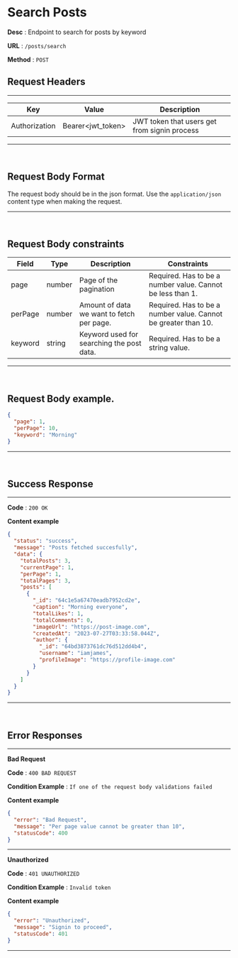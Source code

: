 # Search Posts

**Desc** : Endpoint to search for posts by keyword

**URL** : `/posts/search`

**Method** : `POST`

## **Request Headers**

---

| Key           | Value             | Description                                  |
| ------------- | ----------------- | -------------------------------------------- |
| Authorization | Bearer<jwt_token> | JWT token that users get from signin process |

---

<br/>

## **Request Body Format**

The request body should be in the json format. Use the `application/json` content type when making the request.

---

<br/>

## **Request Body constraints**

| Field   | Type   | Description                               | Constraints                                                    |
| ------- | ------ | ----------------------------------------- | -------------------------------------------------------------- |
| page    | number | Page of the pagination                    | Required. Has to be a number value. Cannot be less than 1.     |
| perPage | number | Amount of data we want to fetch per page. | Required. Has to be a number value. Cannot be greater than 10. |
| keyword | string | Keyword used for searching the post data. | Required. Has to be a string value.                            |

---

<br/>

## **Request Body example**.

```json
{
  "page": 1,
  "perPage": 10,
  "keyword": "Morning"
}
```

---

<br/>

## **Success Response**

---

**Code** : `200 OK`

**Content example**

```json
{
  "status": "success",
  "message": "Posts fetched succesfully",
  "data": {
    "totalPosts": 3,
    "currentPage": 1,
    "perPage": 1,
    "totalPages": 3,
    "posts": [
      {
        "_id": "64c1e5a67470eadb7952cd2e",
        "caption": "Morning everyone",
        "totalLikes": 1,
        "totalComments": 0,
        "imageUrl": "https://post-image.com",
        "createdAt": "2023-07-27T03:33:58.044Z",
        "author": {
          "_id": "64bd3873761dc76d512dd4b4",
          "username": "iamjames",
          "profileImage": "https://profile-image.com"
        }
      }
    ]
  }
}
```

---

<br/>

## **Error Responses**

---

**Bad Request**

**Code** : `400 BAD REQUEST`

**Condition Example** : `If one of the request body validations failed`

**Content example**

```json
{
  "error": "Bad Request",
  "message": "Per page value cannot be greater than 10",
  "statusCode": 400
}
```

---

**Unauthorized**

**Code** : `401 UNAUTHORIZED`

**Condition Example** : `Invalid token`

**Content example**

```json
{
  "error": "Unauthorized",
  "message": "Signin to proceed",
  "statusCode": 401
}
```

---
